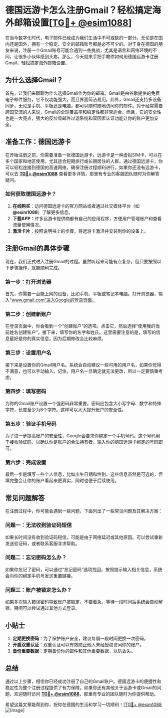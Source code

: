 # 德国远游卡怎么注册Gmail？轻松搞定海外邮箱设置[[TG💪+ @esim1088](https://t.me/s/esim1088)]

在当今数字化时代，电子邮件已经成为我们生活中不可或缺的一部分。无论是在国内还是国外，拥有一个稳定、安全的邮箱账号都是必不可少的。对于身在德国的朋友来说，注册一个Gmail账号可能会遇到一些挑战，尤其是语言和网络环境的不同，让很多小伙伴感到头疼。那么，今天就来手把手教你如何用德国远游卡注册Gmail，轻松搞定海外邮箱设置。

## 为什么选择Gmail？

首先，让我们来聊聊为什么选择Gmail作为你的邮箱。Gmail是由谷歌提供的免费电子邮件服务，它不仅功能强大，而且界面简洁易用。此外，Gmail还支持多设备同步，无论是手机、平板还是电脑，都可以随时随地访问你的邮件。对于经常需要跨国交流的人来说，Gmail的全球覆盖率和稳定性都非常适合。而且，它的安全性也是一大亮点，强大的反垃圾邮件过滤系统和双因素认证功能让你的账户更加安全。

## 准备工作：德国远游卡

在开始注册之前，你需要准备一张德国远游卡。远游卡是一种虚拟SIM卡，可以在多个国家和地区使用，尤其适合短期旅行或长期居住的人群。通过德国远游卡，你可以轻松连接到德国的高速网络，确保注册过程顺利进行。如果你还没有远游卡，可以去 **[TG💪+ @esim1088](https://t.me/s/esim1088)** 查看更多详情，那里有专业的客服团队随时为你解答疑问。

### 如何获取德国远游卡？

1. **在线购买**：访问德国远游卡的官方网站或者通过社交媒体平台（如 **@esim1088**）了解更多信息。
2. **下载APP**：许多远游卡提供商都有自己的应用程序，方便用户管理账户和查看流量使用情况。
3. **激活卡片**：按照说明书上的步骤，将远游卡激活并安装到你的设备上。

## 注册Gmail的具体步骤

现在，我们正式进入注册Gmail的过程。虽然听起来可能有点复杂，但只要按照以下步骤操作，就能顺利完成。

### 第一步：打开浏览器

首先，你需要一台能上网的设备，比如手机、平板或笔记本电脑。打开浏览器，输入“www.gmail.com”进入Google的登录页面。

### 第二步：创建新账户

在登录页面中，你会看到一个“创建账户”的选项。点击它，然后选择“使用我的当前姓名创建账户”。接下来，填写你的名字和姓氏。这里需要注意的是，填写的信息最好是你的真实信息，因为后期修改会比较麻烦。

### 第三步：设置用户名

接下来是设置你的Gmail用户名。系统会自动建议一些可用的用户名，如果你觉得不满意，也可以手动输入。记住，用户名一旦确定就无法更改，所以一定要慎重考虑。

### 第四步：填写密码

为你的Gmail账户设置一个强密码非常重要。密码应包含大小写字母、数字和特殊字符，长度至少为8个字符。这样可以大大提升账户的安全性。

### 第五步：验证手机号码

为了进一步提高账户的安全性，Google会要求你绑定一个手机号码。这个号码用于接收验证码，以确认你是账户的合法持有者。输入你的德国远游卡绑定的号码即可。

### 第六步：完成设置

最后一步是填写一些个人信息，比如出生日期和性别。这些信息虽然是可选的，但填完整会让你的账户看起来更真实，同时也便于后续使用。

## 常见问题解答

在注册过程中，你可能会遇到一些问题，下面列出了一些常见问题及其解决方案：

### 问题一：无法收到验证码短信

如果长时间没有收到验证码短信，可能是由于网络延迟或其他原因。可以尝试重新发送验证码，或者联系客服寻求帮助。

### 问题二：忘记密码怎么办？

如果你忘记了密码，可以通过“忘记密码”选项找回。按照提示输入相关信息，系统会向你的绑定手机号发送重置链接。

### 问题三：账户被锁定怎么办？

如果多次输入错误密码导致账户被锁定，不要着急，等待一段时间后系统会自动解锁。期间可以尝试通过其他方式登录。

## 小贴士

1. **定期更换密码**：为了保护账户安全，建议每隔一段时间更换一次密码。
2. **开启双重认证**：双重认证可以有效防止他人未经授权访问你的账户。
3. **备份重要数据**：定期备份你的邮件和其他重要数据，以防丢失。

## 总结

通过以上步骤，相信你已经成功注册了自己的Gmail账户。德国远游卡的便捷性和稳定性为整个注册过程提供了有力保障。如果你还有其他关于远游卡或Gmail的问题，欢迎随时访问 **[TG💪+ @esim1088](https://t.me/s/esim1088)**，那里有专业的团队随时为你提供帮助。

希望这篇文章能帮到你，祝你在德国的生活和学习一切顺利！[[TG💪+ @esim1088](https://t.me/s/esim1088) ![Image](https://i.postimg.cc/4NQfJmqS/Snipaste-2025-05-13-00-14-12.png)]